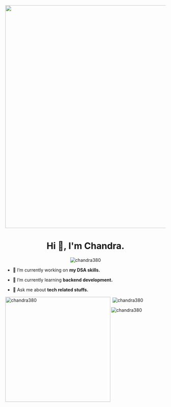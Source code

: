 <img align="center" src="https://drive.google.com/file/d/1M2EZLksjzzTnIuOaD4fRFs5P4XrTug5J/view?usp=sharing" width="700">
<h1 align="center">Hi 👋, I'm Chandra.</h1>


<p align="center"> <img src="https://komarev.com/ghpvc/?username=chandra380&label=Profile%20views&color=0e75b6&style=flat" alt="chandra380" /> </p>

- 🔭 I’m currently working on **my DSA skills.**

- 🌱 I’m currently learning **backend development.**

- 💬 Ask me about **tech related stuffs.**




<p><img align="left" src="https://github-readme-stats.vercel.app/api/top-langs?username=chandra380&langs_count=10&layout=compact" alt="chandra380" width="330"/></p>

<p>&nbsp;<img align="center" src="https://github-readme-stats.vercel.app/api?username=chandra380&count_private=false&show_icons=true" alt="chandra380" /></p>

<p><img align="center" src="https://github-readme-streak-stats.herokuapp.com/?user=chandra380" alt="chandra380" /></p>
